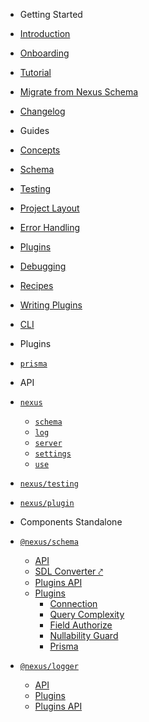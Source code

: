 - Getting Started

- [Introduction](README)
- [Onboarding](getting-started/onboarding)
- [Tutorial](getting-started/tutorial)
- [Migrate from Nexus Schema](getting-started/migrate-from-nexus-schema)
- [Changelog](changelog)

- Guides

- [Concepts](guides/concepts)
- [Schema](guides/schema)
- [Testing](guides/testing)
- [Project Layout](guides/project-layout)
- [Error Handling](guides/error-handling)
- [Plugins](guides/plugins)
- [Debugging](guides/debugging)
- [Recipes](references/recipes)
- [Writing Plugins](guides/writing-plugins)
- [CLI](guides/cli)

- Plugins

- [`prisma`](plugins/prisma)

- API

- [`nexus`](api/modules/main)

  - [`schema`](api/modules/main/exports/schema)
  - [`log`](api/modules/main/exports/logger)
  - [`server`](api/modules/main/exports/server)
  - [`settings`](api/modules/main/exports/settings)
  - [`use`](api/modules/main/exports/use)

- [`nexus/testing`](api/modules/testing)

* [`nexus/plugin`](api/modules/plugin)

- Components Standalone

- [`@nexus/schema`](components/schema/about)
  - [API](components/schema/api)
  - [SDL Converter ⤤](https://nexus.js.org/converter)
  - [Plugins API](components/schema/plugins-api)
  - [Plugins](components/schema/plugins)
    - [Connection](components/schema/plugins/connection)
    - [Query Complexity](components/schema/plugins/query-complexity)
    - [Field Authorize](components/schema/plugins/field-authorize)
    - [Nullability Guard](components/schema/plugins/nullability-guard)
    - [Prisma](components/schema/plugins/prisma)
- [`@nexus/logger`](components/logger/about)
  - [API](components/logger/api)
  - [Plugins](components/logger/plugins)
  - [Plugins API](components/logger/plugins-api)
